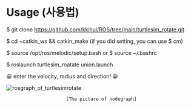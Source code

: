 # Usage (사용법)

$ git clone https://github.com/kkihui/ROS/tree/main/turtlesim_rotate.git

$ cd ~catkin_ws && catkin_make
(if you did setting, you can use $ cm)

$ source /opt/ros/melodic/setup.bash
or
$ source ~/.bashrc

$ roslaunch turtlesim_roatate union.launch

😀 enter the velocity, radius and direction! 😀




![rosgraph_of_turtlesimrotate](https://user-images.githubusercontent.com/121797755/213944016-92082981-b4ee-4d06-8873-bb66a4369500.png)

                          [The picture of nodegraph]
